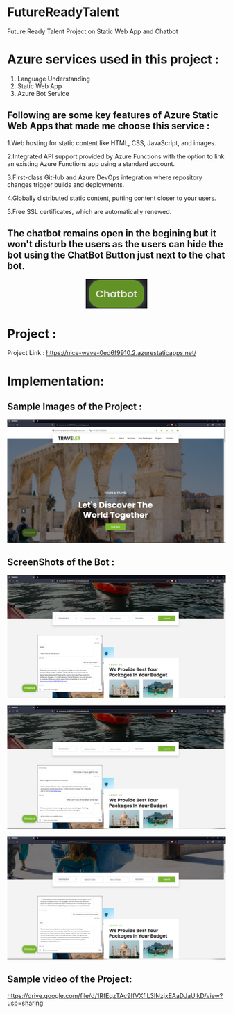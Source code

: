# FutureReadyTalent
Future Ready Talent Project on Static Web App and Chatbot

# Azure services used in this project :

1. Language Understanding
2. Static Web App
3. Azure Bot Service

Following are some key features of Azure Static Web Apps that made me choose this service :
------------------------------------------------------------------------------------------

1.Web hosting for static content like HTML, CSS, JavaScript, and images.

2.Integrated API support provided by Azure Functions with the option to link an existing Azure Functions app using a standard account.

3.First-class GitHub and Azure DevOps integration where repository changes trigger builds and deployments.

4.Globally distributed static content, putting content closer to your users.

5.Free SSL certificates, which are automatically renewed.

The chatbot remains open in the begining but it won't disturb the users as the users can hide the bot using the **ChatBot Button** just next to the chat bot.<br>
---
<p align="center">
  <img src="img/chat-bot img.png" />
</p>

# Project : 

Project Link : https://nice-wave-0ed6f9910.2.azurestaticapps.net/

# Implementation:

Sample Images of the Project : 
------------------------------
<p>
  <img src="img/Screenshot (63).png" />
</p>

ScreenShots of the Bot : 
------------------------

<p>
  <img src="img/Screenshot (64).png" />
</p>
<p>
  <img src="img/Screenshot (65).png" />
</p>
<p>
  <img src="img/Screenshot (66).png" />
</p>

Sample video of the Project:
-----------------------------

https://drive.google.com/file/d/1RfEqzTAc9IfVXfiL3INzjxEAaDJaUlkD/view?usp=sharing
